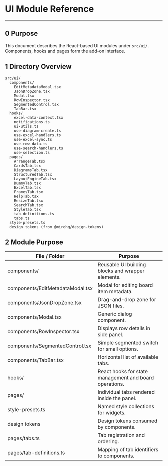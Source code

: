 # UI Module Reference

---

## 0 Purpose

This document describes the React-based UI modules under `src/ui/`. Components,
hooks and pages form the add-on interface.

## 1 Directory Overview

```
src/ui/
  components/
    EditMetadataModal.tsx
    JsonDropZone.tsx
    Modal.tsx
    RowInspector.tsx
    SegmentedControl.tsx
    TabBar.tsx
  hooks/
    excel-data-context.tsx
    notifications.ts
    ui-utils.ts
    use-diagram-create.ts
    use-excel-handlers.ts
    use-excel-sync.ts
    use-row-data.ts
    use-search-handlers.ts
    use-selection.ts
  pages/
    ArrangeTab.tsx
    CardsTab.tsx
    DiagramsTab.tsx
    StructuredTab.tsx
    LayoutEngineTab.tsx
    DummyTab.tsx
    ExcelTab.tsx
    FramesTab.tsx
    HelpTab.tsx
    ResizeTab.tsx
    SearchTab.tsx
    StyleTab.tsx
    tab-definitions.ts
    tabs.ts
  style-presets.ts
  design tokens (from @mirohq/design-tokens)
```

## 2 Module Purpose

| File / Folder                    | Purpose                                                |
| -------------------------------- | ------------------------------------------------------ |
| components/                      | Reusable UI building blocks and wrapper elements.      |
| components/EditMetadataModal.tsx | Modal for editing board item metadata.                 |
| components/JsonDropZone.tsx      | Drag-and-drop zone for JSON files.                     |
| components/Modal.tsx             | Generic dialog component.                              |
| components/RowInspector.tsx      | Displays row details in side panel.                    |
| components/SegmentedControl.tsx  | Simple segmented switch for small options.             |
| components/TabBar.tsx            | Horizontal list of available tabs.                     |
| hooks/                           | React hooks for state management and board operations. |
| pages/                           | Individual tabs rendered inside the panel.             |
| style-presets.ts                 | Named style collections for widgets.                   |
| design tokens                    | Design tokens consumed by components.                  |
| pages/tabs.ts                    | Tab registration and ordering.                         |
| pages/tab-definitions.ts         | Mapping of tab identifiers to components.              |
